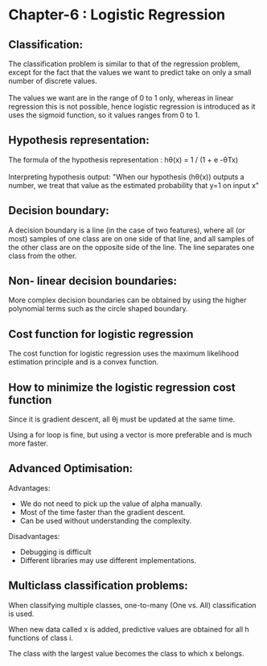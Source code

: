 # Chapter-6 : Logistic Regression
## Classification:
The classification problem is similar to that of the regression problem, except for the fact that the values we want to predict take on only a small number of discrete values. 
<br>
<br>
The values we want are in the range of 0 to 1 only, whereas in linear regression this is not possible, hence logistic regression is introduced as it uses the sigmoid function, so it values ranges from 0 to 1.

## Hypothesis representation:
The formula of the hypothesis representation : hθ(x) = 1 / (1 + e -θTx)
<br>
<br>
Interpreting hypothesis output: 
"When our hypothesis (hθ(x)) outputs a number, we treat that value as the estimated probability that y=1 on input x" 


## Decision boundary: 
A decision boundary is a line (in the case of two features), where all (or most) samples of one class are on one side of that line, and all samples of the other class are on the opposite side of the line. The line separates one class from the other.

## Non- linear decision boundaries:
More complex decision boundaries can be obtained by using the higher polynomial terms such as the circle shaped boundary.

## Cost function for logistic regression

The cost function for logistic regression uses the maximum likelihood estimation principle and is a convex function.

## How to minimize the logistic regression cost function
Since it is gradient descent, all θj must be updated at the same time.

Using a for loop is fine, but using a vector is more preferable and is much more faster.

## Advanced Optimisation:

Advantages:
+ We do not need to pick up the value of alpha manually.
+ Most of the time faster than the gradient descent.
+ Can be used without understanding the complexity.

Disadvantages:
+ Debugging is difficult
+ Different libraries may use different implementations.


## Multiclass classification problems:
When classifying multiple classes, one-to-many (One vs. All) classification is used.

When new data called x is added, predictive values ​​are obtained for all h functions of class i.

The class with the largest value becomes the class to which x belongs.